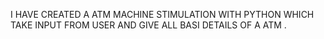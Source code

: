 I HAVE CREATED A ATM MACHINE STIMULATION WITH PYTHON WHICH TAKE INPUT FROM USER AND GIVE ALL BASI DETAILS OF A ATM .
